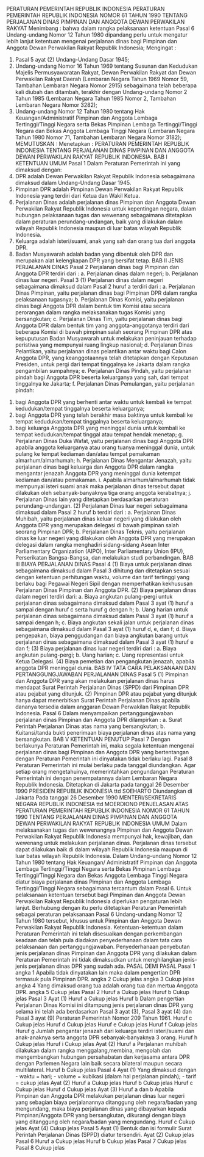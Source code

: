  PERATURAN PEMERINTAH REPUBLIK INDONESIA PERATURAN PEMERINTAH REPUBLIK INDONESIA NOMOR 61 TAHUN 1990 TENTANG PERJALANAN DINAS PIMPINAN DAN ANGGOTA DEWAN PERWAKILAN RAKYAT
Menimbang :
 bahwa dalam rangka pelaksanaan ketentuan Pasal 6 Undang-undang Nomor 12 Tahun 1980 dipandang perlu untuk mengatur lebih lanjut ketentuan mengenai perjalanan dinas bagi Pimpinan dan Anggota Dewan Perwakilan Rakyat Republik Indonesia;
Mengingat :

1. Pasal 5 ayat (2) Undang-Undang Dasar 1945;
2. Undang-undang Nomor 16 Tahun 1969 tentang Susunan dan Kedudukan Majelis Permusyawaratan Rakyat, Dewan Perwakilan Rakyat dan Dewan Perwakilan Rakyat Daerah (Lembaran Negara Tahun 1969 Nomor 59, Tambahan Lembaran Negara Nomor 2915) sebagaimana telah beberapa kali diubah dan ditambah, terakhir dengan Undang-undang Nomor 2 Tahun 1985 (Lembaran Negara Tahun 1985 Nomor 2, Tambahan Lembaran Negara Nomor 3282);
3. Undang-undang Nomor 12 Tahun 1980 tentang Hak Keuangan/Administratif Pimpinan dan Anggota Lembaga Tertinggi/Tinggi Negara serta Bekas Pimpinan Lembaga Tertinggi/Tinggi Negara dan Bekas Anggota Lembaga Tinggi Negara (Lembaran Negara Tahun 1980 Nomor 71, Tambahan Lembaran Negara Nomor 3182);
MEMUTUSKAN :
 Menetapkan : PERATURAN PEMERINTAH REPUBLIK INDONESIA TENTANG PERJALANAN DINAS PIMPINAN DAN ANGGOTA DEWAN PERWAKILAN RAKYAT REPUBLIK INDONESIA.
BAB I KETENTUAN UMUM
Pasal 1
Dalam Peraturan Pemerintah ini yang dimaksud dengan:
1. DPR adalah Dewan Perwakilan Rakyat Republik Indonesia sebagaimana dimaksud dalam Undang-Undang Dasar 1945.
2. Pimpinan DPR adalah Pimpinan Dewan Perwakilan Rakyat Republik Indonesia yang terdiri dari Ketua dan Wakil Ketua.
3. Perjalanan Dinas adalah perjalanan dinas Pimpinan dan Anggota Dewan Perwakilan Rakyat Republik Indonesia untuk kepentingan negara, dalam hubungan pelaksanaan tugas dan wewenang sebagaimana ditetapkan dalam peraturan perundang-undangan, baik yang dilakukan dalam wilayah Republik Indonesia maupun di luar batas wilayah Republik Indonesia.
4. Keluarga adalah isteri/suami, anak yang sah dan orang tua dari anggota DPR.
5. Badan Musyawarah adalah badan yang dibentuk oleh DPR dan merupakan alat kelengkapan DPR yang bersifat tetap.
BAB II JENIS PERJALANAN DINAS
Pasal 2
Perjalanan dinas bagi Pimpinan dan Anggota DPR terdiri dari :
a. Perjalanan dinas dalam negeri;
b. Perjalanan dinas luar negeri.
Pasal 3
(1) Perjalanan dinas dalam negeri sebagaimana dimaksud dalam Pasal 2 huruf a terdiri dari :
a. Perjalanan Dinas Pimpinan, yaitu perjalanan dinas bagi Pimpinan DPR dalam rangka pelaksanaan tugasnya;
b. Perjalanan Dinas Komisi, yaitu perjalanan dinas bagi Anggota DPR dalam bentuk tim Komisi atau secara perorangan dalam rangka melaksanakan tugas Komisi yang bersangkutan;
c. Perjalanan Dinas Tim, yaitu perjalanan dinas bagi Anggota DPR dalam bentuk tim yang anggota-anggotanya terdiri dari beberapa Komisi di bawah pimpinan salah seorang Pimpinan DPR atas kepuputusan Badan Musyawarah untuk melakukan peninjauan terhadap peristiwa yang mempunyai ruang lingkup nasional;
d. Perjalanan Dinas Pelantikan, yaitu perjalanan dinas pelantikan antar waktu bagi Calon Anggota DPR, yang keanggotaannya telah ditetapkan dengan Keputusan Presiden, untuk pergi dari tempat tinggalnya ke Jakarta dalam rangka pengambilan sumpahnya;
e. Perjalanan Dinas Pindah, yaitu perjalanan pindah bagi Anggota DPR beserta keluarganya yang sah, dari tempat tinggalnya ke Jakarta;
f. Perjalanan Dinas Pemulangan, yaitu perjalanan pindah:
1) bagi Anggota DPR yang berhenti antar waktu untuk kembali ke tempat kedudukan/tempat tinggalnya beserta keluarganya;
2) bagi Anggota DPR yang telah berakhir masa baktinya untuk kembali ke tempat kedudukan/tempat tinggalnya beserta keluarganya;
3) bagi keluarga Anggota DPR yang meninggal dunia untuk kembali ke tempat kedudukan/tempat tinggal atau tempat hendak menetap;
g. Perjalanan Dinas Duka Wafat, yaitu perjalanan dinas bagi Anggota DPR apabila anggota keluarganya atau orang tuanya meninggal dunia, untuk pulang ke tempat kediaman dan/atau tempat pemakaman almarhum/almarhumah;
h. Perjalanan Dinas Mengantar Jenazah, yaitu perjalanan dinas bagi keluarga dan Anggota DPR dalam rangka mengantar jenazah Anggota DPR yang meninggal dunia ketempat kediaman dan/atau pemakaman.
i. Apabila almarhum/almarhumah tidak mempunyai isteri suami anak maka perjalanan dinas tersebut dapat dilakukan oleh sebanyak-banyaknya tiga orang anggota kerabatnya;
j. Perjalanan Dinas lain yang ditetapkan berdasarkan peraturan perundang-undangan.
(2) Perjalanan Dinas luar negeri sebagaimana dimaksud dalam Pasal 2 huruf b terdiri dari :
a. Perjalanan Dinas Muhibah, yaitu perjalanan dinas keluar negeri yang dilakukan oleh Anggota DPR yang merupakan delegasi di bawah pimpinan salah seorang Pimpinan DPR;
b. Perjalanan Dinas Teknis, yaitu perjalanan dinas ke luar negeri yang dilakukan oleh Anggota DPR yang merupakan delegasi dalam rangka menghadiri sidang-sidang Asean Inter Parliamentary Organization (AIPO), Inter Parliamentary Union (IPU), Perserikatan Bangsa-Bangsa, dan melakukan studi perbandingan.
BAB III BIAYA PERJALANAN DINAS
Pasal 4
(1) Biaya untuk perjalanan dinas sebagaimana dimaksud dalam Pasal 3 dihitung dan ditetapkan sesuai dengan ketentuan perhitungan waktu, volume dan tarif tertinggi yang berlaku bagi Pegawai Negeri Sipil dengan memperhatikan kekhususan Perjalanan Dinas Pimpinan dan Anggota DPR.
(2) Biaya perjalanan dinas dalam negeri terdiri dari:
a. Biaya angkutan pulang-pergi untuk perjalanan dinas sebagaimana dimaksud dalam Pasal 3 ayat (1) huruf a sampai dengan huruf c serta huruf g dengan h;
b. Uang harian untuk perjalanan dinas sebagaimana dimaksud dalam Pasal 3 ayat (1) huruf a sampai dengan h;
c. Biaya angkutan sekali jalan untuk perjalanan dinas sebagaimana dimaksud dalam Pasal 3 ayat (1) huruf d, e, dan f;
d. Biaya pengepakan, biaya penggudangan dan biaya angkutan barang untuk perjalanan dinas sebagaimana dimaksud dalam Pasal 3 ayat (1) huruf e dan f;
(3) Biaya perjalanan dinas luar negeri terdiri dari :
a. Biaya angkutan pulang-pergi;
b. Uang harian;
c. Uang representasi untuk Ketua Delegasi.
(4) Biaya pemetian dan pengangkutan jenazah, apabila anggota DPR meninggal dunia.
BAB IV TATA CARA PELAKSANAAN DAN PERTANGGUNGJAWABAN PERJALANAN DINAS
Pasal 5
(1) Pimpinan dan Anggota DPR yang akan melakukan perjalanan dinas harus mendapat Surat Perintah Perjalanan Dinas (SPPD) dari Pimpinan DPR atau pejabat yang ditunjuk.
(2) Pimpinan DPR atau pejabat yang ditunjuk hanya dapat menerbitkan Surat Perintah Perjalanan Dinas apabila dananya tersedia dalam anggaran Dewan Perwakilan Rakyat Republik Indonesia.
Pasal 6
Dalam menyampaikan pertanggungjawaban perjalanan dinas Pimpinan dan Anggota DPR dilampirkan :
a. Surat Perintah Perjalanan Dinas atas nama yang bersangkutan;
b. Kuitansi/tanda bukti penerimaan biaya perjalanan dinas atas nama yang bersangkutan.
BAB V KETENTUAN PENUTUP
Pasal 7
Dengan berlakunya Peraturan Pemerintah ini, maka segala ketentuan mengenai perjalanan dinas bagi Pimpinan dan Anggota DPR yang bertentangan dengan Peraturan Pemerintah ini dinyatakan tidak berlaku lagi.
Pasal 8
Peraturan Pemerintah ini mulai berlaku pada tanggal diundangkan.
Agar setiap orang mengetahuinya, memerintahkan pengundangan Peraturan Pemerintah ini dengan penempatannya dalam Lembaran Negara Republik Indonesia. Ditetapkan di Jakarta pada tanggal 26 Desember 1990 PRESIDEN REPUBLIK INDONESIA ttd SOEHARTO Diundangkan di Jakarta Pada tanggal 26 Desember 1990 MENTERI/SEKRETARIS NEGARA REPUBLIK INDONESIA ttd MOERDIONO PENJELASAN ATAS PERATURAN PEMERINTAH REPUBLIK INDONESIA NOMOR 61 TAHUN 1990 TENTANG PERJALANAN DINAS PIMPINAN DAN ANGGOTA DEWAN PERWAKILAN RAKYAT REPUBLIK INDONESIA UMUM Dalam melaksanakan tugas dan wewenangnya Pimpinan dan Anggota Dewan Perwakilan Rakyat Republik Indonesia mempunyai hak, kewajiban, dan wewenang untuk melakukan perjalanan dinas. Perjalanan dinas tersebut dapat dilakukan baik di dalam wilayah Republik Indonesia maupun di luar batas wilayah Republik Indonesia. Dalam Undang-undang Nomor 12 Tahun 1980 tentang Hak Keuangan/ Administratif Pimpinan dan Anggota Lembaga Tertinggi/Tinggi Negara serta Bekas Pimpinan Lembaga Tertinggi/Tinggi Negara dan Bekas Anggota Lembaga Tinggi Negara diatur biaya perjalanan dinas Pimpinan dan Anggota Lembaga Tertinggi/Tinggi Negara sebagaimana tercantum dalam Pasal 6. Untuk pelaksanaan ketentuan tersebut bagi Pimpinan dan Anggota Dewan Perwakilan Rakyat Republik Indonesia diperlukan pengaturan lebih lanjut. Berhubung dengan itu perlu ditetapkan Peraturan Pemerintah sebagai peraturan pelaksanaan Pasal 6 Undang-undang Nomor 12 Tahun 1980 tersebut, khusus untuk Pimpinan dan Anggota Dewan Perwakilan Rakyat Republik Indonesia. Ketentuan-ketentuan dalam Peraturan Pemerintah ini telah disesuaikan dengan perkembangan keadaan dan telah pula diadakan penyederhanaan dalam tata cara pelaksanaan dan pertanggungjawaban. Penyederhanaan penyebutan jenis perjalanan dinas Pimpinan dan Anggota DPR yang dilakukan dalam Peraturan Pemerintah ini tidak dimaksudkan untuk menghilangkan jenis-jenis perjalanan dinas DPR yang sudah ada. PASAL DEMI PASAL Pasal 1 angka 1 Apabila tidak dinyatakan lain maka dalam pengertian DPR termasuk pula Pimpinan DPR. angka 2 Cukup jelas angka 3 Cukup jelas angka 4 Yang dimaksud orang tua adalah orang tua dan mertua Anggota DPR. angka 5 Cukup jelas
Pasal 2
Huruf a Cukup jelas Huruf b Cukup jelas
Pasal 3
Ayat (1) Huruf a Cukup jelas Huruf b Dalam pengertian Perjalanan Dinas Komisi ini ditampung jenis perjalanan dinas DPR yang selama ini telah ada berdasarkan Pasal 3 ayat (3), Pasal 3 ayat (4) dan Pasal 3 ayat (9) Peraturan Pemerintah Nomor 209 Tahun 1961. Huruf c Cukup jelas Huruf d Cukup jelas Huruf e Cukup jelas Huruf f Cukup jelas Huruf g Jumlah pengantar jenazah dari keluarga terdiri isteri/suami dan anak-anaknya serta anggota DPR sebanyak-banyaknya 3 orang. Huruf h Cukup jelas Huruf i Cukup jelas Ayat (2) Huruf a Perjalanan muhibah dilakukan dalam rangka menggalang,membina, mengolah dan mengembangkan hubungan persahabatan dan kerjasama antara DPR dengan Parlemen Negara lain baik secara bilateral maupun secara multilateral. Huruf b Cukup jelas
Pasal 4
Ayat (1) Yang dimaksud dengan - waktu = hari; - volume = kubikasi (dalam hal perjalanan pindah); - tarif = cukup jelas Ayat (2) Huruf a Cukup jelas Huruf b Cukup jelas Huruf c Cukup jelas Huruf d Cukup jelas Ayat (3) Huruf a dan b Apabila Pimpinan dan Anggota DPR melakukan perjalanan dinas luar negeri yang sebagian biaya perjalanannya ditanggung oleh negara/badan yang mengundang, maka biaya perjalanan dinas yang dibayarkan kepada Pimpinan/Anggota DPR yang bersangkutan, dikurangi dengan biaya yang ditanggung oleh negara/badan yang mengundang. Huruf c Cukup jelas Ayat (4) Cukup jelas
Pasal 5
Ayat (1) Bentuk dan isi formulir Surat Perintah Perjalanan Dinas (SPPD) diatur tersendiri. Ayat (2) Cukup jelas
Pasal 6
Huruf a Cukup jelas Huruf b Cukup jelas
Pasal 7
Cukup jelas
Pasal 8
Cukup jelas
